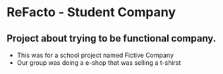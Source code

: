 # ReFacto - Student Company
## Project about trying to be functional company.
* This was for a school project named Fictive Company
* Our group was doing a e-shop that was selling a t-shirst
